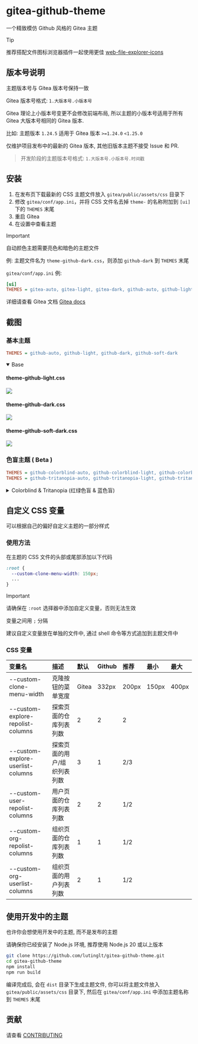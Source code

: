 # gitea-github-theme

一个精致模仿 Github 风格的 Gitea 主题

> [!TIP]
>
> 推荐搭配文件图标浏览器插件一起使用更佳
> [web-file-explorer-icons](https://github.com/catppuccin/web-file-explorer-icons)

## 版本号说明

主题版本号与 Gitea 版本号保持一致

Gitea 版本号格式: `1.大版本号.小版本号`

Gitea 理论上小版本号变更不会修改前端布局, 所以主题的小版本号适用于所有 Gitea 大版本号相同的 Gitea 版本.

比如: 主题版本 `1.24.5` 适用于 Gitea 版本 `>=1.24.0` `<1.25.0`

仅维护项目发布中的最新的 Gitea 版本, 其他旧版本主题不接受 Issue 和 PR.

> 开发阶段的主题版本号格式: `1.大版本号.小版本号.时间戳`

## 安装

1. 在发布页下载最新的 CSS 主题文件放入 `gitea/public/assets/css` 目录下
2. 修改 `gitea/conf/app.ini`，并将 CSS 文件名去掉 `theme-` 的名称附加到 `[ui]` 下的 `THEMES` 末尾
3. 重启 Gitea
4. 在设置中查看主题

> [!IMPORTANT]
>
> 自动颜色主题需要亮色和暗色的主题文件

例: 主题文件名为 `theme-github-dark.css`，则添加 `github-dark` 到 `THEMES` 末尾

`gitea/conf/app.ini` 例:

```ini
[ui]
THEMES = gitea-auto, gitea-light, gitea-dark, github-auto, github-light, github-dark, github-soft-dark
```

详细请查看 Gitea 文档
[Gitea docs](https://docs.gitea.com/next/administration/customizing-gitea#customizing-the-look-of-gitea)

## 截图

### 基本主题

```ini
THEMES = github-auto, github-light, github-dark, github-soft-dark
```

<details open>
<summary>Base</summary>
<h4>theme-github-light.css</h4>
<img src="screenshots/light.png"/>
<h4>theme-github-dark.css</h4>
<img src="screenshots/dark.png"/>
<h4>theme-github-soft-dark.css</h4>
<img src="screenshots/soft-dark.png"/>
</details>

### 色盲主题 ( Beta )

```ini
THEMES = github-colorblind-auto, github-colorblind-light, github-colorblind-dark
THEMES = github-tritanopia-auto, github-tritanopia-light, github-tritanopia-dark
```

<details>
<summary>Colorblind & Tritanopia (红绿色盲 & 蓝色盲)</summary>
<h4>theme-github-colorblind-light.css & theme-github-tritanopia-light.css</h4>
<img src="screenshots/colorblind-light.png"/>
<h4>theme-github-colorblind-dark.css & theme-github-tritanopia-dark.css</h4>
<img src="screenshots/colorblind-dark.png"/>
</details>

## 自定义 CSS 变量

可以根据自己的偏好自定义主题的一部分样式

### 使用方法

在主题的 CSS 文件的头部或尾部添加以下代码

```css
:root {
  --custom-clone-menu-width: 150px;
  ...
}
```

> [!IMPORTANT]
>
> 请确保在 `:root` 选择器中添加自定义变量，否则无法生效
>
> 变量之间用 `;` 分隔
>
> 建议自定义变量放在单独的文件中, 通过 shell 命令等方式追加到主题文件中

### CSS 变量

| 变量名                            | 描述                        | 默认  | Github | 推荐  | 最小  | 最大  |
| :-------------------------------- | :-------------------------- | :---- | :----- | :---- | :---- | :---- |
| --custom-clone-menu-width         | 克隆按钮的菜单宽度          | Gitea | 332px  | 200px | 150px | 400px |
| --custom-explore-repolist-columns | 探索页面的仓库列表列数      | 2     | 2      | 2     |       |       |
| --custom-explore-userlist-columns | 探索页面的用户/组织列表列数 | 3     | 1      | 2/3   |       |       |
| --custom-user-repolist-columns    | 用户页面的仓库列表列数      | 2     | 2      | 1/2   |       |       |
| --custom-org-repolist-columns     | 组织页面的仓库列表列数      | 1     | 1      | 1/2   |       |       |
| --custom-org-userlist-columns     | 组织页面的用户列表列数      | 2     | 1      | 1/2   |       |       |

## 使用开发中的主题

也许你会想使用开发中的主题, 而不是发布的主题

请确保你已经安装了 Node.js 环境, 推荐使用 Node.js 20 或以上版本

```bash
git clone https://github.com/lutinglt/gitea-github-theme.git
cd gitea-github-theme
npm install
npm run build
```

编译完成后, 会在 `dist` 目录下生成主题文件, 你可以将主题文件放入 `gitea/public/assets/css` 目录下, 然后在
`gitea/conf/app.ini` 中添加主题名称到 `THEMES` 末尾

## 贡献

请查看 [CONTRIBUTING](CONTRIBUTING.md)
